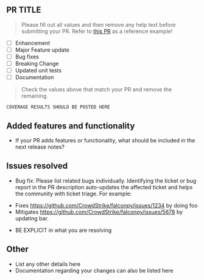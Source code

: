 ## PR TITLE
> Please fill out all values and then remove any help text before submitting your PR.
> Refer to [this PR](https://github.com/CrowdStrike/falconpy/pull/67) as a reference example!

- [ ] Enhancement
- [ ] Major Feature update
- [ ] Bug fixes 
- [ ] Breaking Change
- [ ] Updated unit tests
- [ ] Documentation

> Check the values above that match your PR and remove the remaining.

```shell
COVERAGE RESULTS SHOULD BE POSTED HERE
```

## Added features and functionality
+ If your PR adds features or functionality, what should be included in the next release notes?

## Issues resolved
+ Bug fix: Please list related bugs individually. Identifying the ticket or bug report in the PR description auto-updates the affected ticket and helps the community with ticket triage. For example:

* Fixes https://github.com/CrowdStrike/falconpy/issues/1234 by doing foo 
* Mitigates https://github.com/CrowdStrike/falconpy/issues/5678 by updating bar.
+ BE EXPLICIT in what you are resolving

## Other
+ List any other details here
+ Documentation regarding your changes can also be listed here
